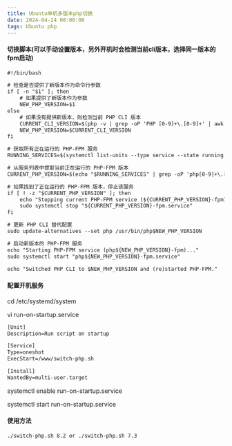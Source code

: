 ```yaml
---
title: Ubuntu单机多版本php切换
date: 2024-04-24 08:00:00
tags: Ubuntu php
---
```


#### 切换脚本(可以手动设置版本，另外开机时会检测当前cli版本，选择同一版本的fpm启动)

```txt
#!/bin/bash

# 检查是否提供了新版本作为命令行参数
if [ -n "$1" ]; then
    # 如果提供了新版本作为参数
    NEW_PHP_VERSION=$1
else
    # 如果没有提供新版本，则检测当前 PHP CLI 版本
    CURRENT_CLI_VERSION=$(php -v | grep -oP 'PHP [0-9]+\.[0-9]+' | awk '{print $2}')
    NEW_PHP_VERSION=$CURRENT_CLI_VERSION
fi

# 获取所有正在运行的 PHP-FPM 服务
RUNNING_SERVICES=$(systemctl list-units --type service --state running | grep 'php.*fpm.service')

# 从服务列表中提取当前正在运行的 PHP-FPM 版本
CURRENT_PHP_VERSION=$(echo "$RUNNING_SERVICES" | grep -oP 'php[0-9]+\.[0-9]+' | head -n 1)

# 如果找到了正在运行的 PHP-FPM 版本，停止该服务
if [ ! -z "$CURRENT_PHP_VERSION" ]; then
    echo "Stopping current PHP-FPM service (${CURRENT_PHP_VERSION}-fpm)..."
    sudo systemctl stop "${CURRENT_PHP_VERSION}-fpm.service"
fi

# 更新 PHP CLI 替代配置
sudo update-alternatives --set php /usr/bin/php$NEW_PHP_VERSION

# 启动新版本的 PHP-FPM 服务
echo "Starting PHP-FPM service (php${NEW_PHP_VERSION}-fpm)..."
sudo systemctl start "php${NEW_PHP_VERSION}-fpm.service"

echo "Switched PHP CLI to $NEW_PHP_VERSION and (re)started PHP-FPM."
```

#### 配置开机服务

cd /etc/systemd/system

vi run-on-startup.service

```txt
[Unit]
Description=Run script on startup

[Service]
Type=oneshot
ExecStart=/www/switch-php.sh

[Install]
WantedBy=multi-user.target

```
systemctl enable run-on-startup.service

systemctl start run-on-startup.service


#### 使用方法

```txt
./switch-php.sh 8.2 or ./switch-php.sh 7.3
```